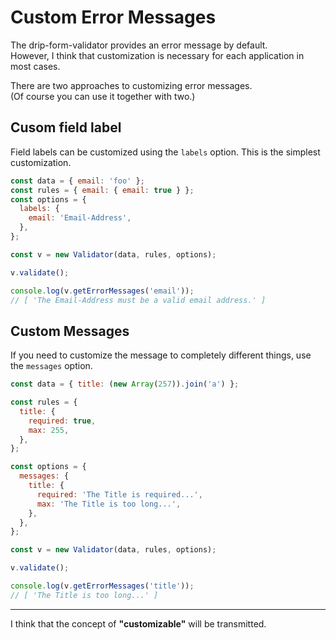 # Custom Error Messages

The drip-form-validator provides an error message by default.  
However, I think that customization is necessary for each application in most cases.

There are two approaches to customizing error messages.  
(Of course you can use it together with two.)


## Cusom field label

Field labels can be customized using the `labels` option. This is the simplest customization.

```javascript
const data = { email: 'foo' };
const rules = { email: { email: true } };
const options = {
  labels: {
    email: 'Email-Address',
  },
};

const v = new Validator(data, rules, options);

v.validate();

console.log(v.getErrorMessages('email'));
// [ 'The Email-Address must be a valid email address.' ]
```



## Custom Messages

If you need to customize the message to completely different things, use the `messages` option.

```javascript
const data = { title: (new Array(257)).join('a') };

const rules = {
  title: {
    required: true,
    max: 255,
  },
};

const options = {
  messages: {
    title: {
      required: 'The Title is required...',
      max: 'The Title is too long...',
    },
  },
};

const v = new Validator(data, rules, options);

v.validate();

console.log(v.getErrorMessages('title'));
// [ 'The Title is too long...' ]
```


---

I think that the concept of **"customizable"** will be transmitted.

